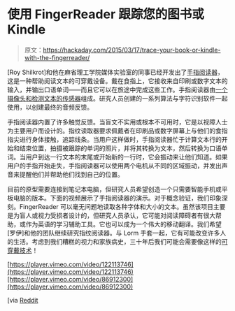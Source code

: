# 使用 FingerReader 跟踪您的图书或 Kindle

> 原文：<https://hackaday.com/2015/03/17/trace-your-book-or-kindle-with-the-fingerreader/>

[Roy Shilkrot]和他在麻省理工学院媒体实验室的同事已经开发出了[手指阅读器](http://fluid.media.mit.edu/projects/fingerreader)，这是一种帮助阅读文本的可穿戴设备。戴在食指上，它接收来自印刷或数字文本的输入，并输出口语单词——而且它可以在旅途中完成这些工作。手指阅读器由[一个摄像头和检测文本的传感器](http://www.imaging-resource.com/news/2015/03/13/this-finger-mounted-camera-turns-any-book-into-an-audiobook)组成。研究人员创建的一系列算法与字符识别软件一起使用，以创建最终的音频反馈。

手指阅读器内置了许多触觉反馈。当盲文不实用或根本不可用时，它是以视障人士为主要用户而设计的。指纹读取器要求佩戴者在印刷品或数字屏幕上与他们的食指指尖进行身体接触，追踪线条。当用户这样做时，手指阅读器忙于计算文本行的开始和结束位置，拍摄被跟踪的单词的照片，并将其转换为文本，然后转换为口语单词。当用户到达一行文本的末尾或开始新的一行时，它会振动来让他们知道。如果用户的手指开始走失，手指阅读器可以使用两个电机从不同的区域振动，并发出声音来提醒他们并帮助他们找到自己的位置。

目前的原型需要连接到笔记本电脑，但研究人员希望创造一个只需要智能手机或平板电脑的版本。下面的视频展示了手指阅读器的演示。对于概念验证，我们印象深刻。FingerReader 可以毫无问题地读取各种字体和大小的文本。虽然该项目主要是为盲人或视力受损者设计的，但研究人员承认，它可能对阅读障碍者有很大帮助，或作为英语的学习辅助工具。它也可以成为一个伟大的移动翻译。我们希望[罗伊]和他的团队继续研究指纹阅读器。与 Lorm 手套一起，它有可能改变许多人的生活。考虑到我们糟糕的视力和家族病史，三十年后我们可能会需要像这样的[可穿戴技术](hackaday.com/2011/08/19/the-hand-mounted-haptic-feedback-sonar-obstacle-avoidance-asstance-device-or-the-tacit/)！

[https://player.vimeo.com/video/122113746](https://player.vimeo.com/video/122113746)[https://player.vimeo.com/video/86912300](https://player.vimeo.com/video/86912300)

[via [Reddit](http://www.reddit.com/r/gadgets/comments/2z3wr9/this_fingermounted_camera_turns_any_book_into_an/)